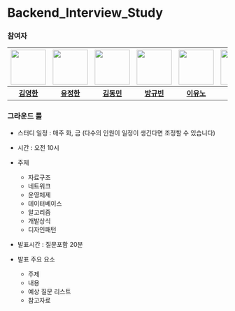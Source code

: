 # Backend_Interview_Study

### 참여자
| <img src="https://github.com/soosungp33.png" width="80"> | <img src="https://github.com/youjeonghan.png" width="80"> | <img src="https://github.com/dmin0211.png" width="80"> | <img src="https://github.com/9b2n.png" width="80"> | <img src="https://github.com/FloralLife.png" width="80"> | <img src="https://github.com/lee-3-8.png" width="80"> | <img src="https://github.com/isanghaessi.png" width="80"> | 
| :------: | :------: | :------: | :------: | :------: | :------: | :------: | 
| **[김영한](https://github.com/soosungp33)** | **[유정한](https://github.com/youjeonghan)** | **[김동민](https://github/com/dmin0211)** | **[방규빈](https://github.com/9b2n)** | **[이유노](https://github.com/FloralLife)** | **[이신필](https://github.com/lee-3-8)**  | **[홍승용](https://github.com/isanghaessi)** |


### 그라운드 룰
- 스터디 일정 : 매주 화, 금 (다수의 인원이 일정이 생긴다면 조정할 수 있습니다)

- 시간 : 오전 10시

- 주제
    - 자료구조
    - 네트워크
    - 운영체제
    - 데이터베이스
    - 알고리즘
    - 개발상식
    - 디자인패턴

- 발표시간 : 질문포함 20분

- 발표 주요 요소
    - 주제
    - 내용
    - 예상 질문 리스트
    - 참고자료
